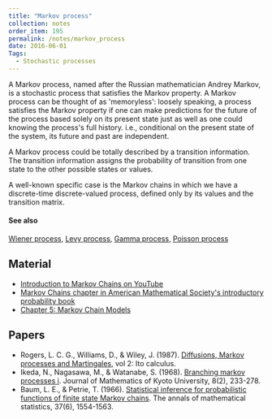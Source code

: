 ```yaml
---
title: "Markov process"
collection: notes
order_item: 195
permalink: /notes/markov_process
date: 2016-06-01
Tags:
  - Stochastic processes
---
```


A Markov process, named after the Russian mathematician Andrey Markov, is a stochastic process that satisfies the Markov property. A Markov process can be thought of as 'memoryless': loosely speaking, a process satisfies the Markov property if one can make predictions for the future of the process based solely on its present state just as well as one could knowing the process's full history. i.e., conditional on the present state of the system, its future and past are independent.

A Markov process could be totally described by a transition information. The transition information assigns the probability of transition from one state to the other possible states or values.

A well-known specific case is the Markov chains in which we have a discrete-time discrete-valued process, defined only by its values and the transition matrix.


#### See also
[Wiener process](/notes/wiener_process), [Levy process](/notes/levy_process), [Gamma process](/notes/gamma_process), [Poisson process](/notes/poisson_process)


## Material
* [Introduction to Markov Chains on YouTube](https://www.youtube.com/watch?v=o-jdJxXL_W4)
* [Markov Chains chapter in American Mathematical Society's introductory probability book](http://www.dartmouth.edu/~chance/teaching_aids/books_articles/probability_book/Chapter11.pdf)
* [Chapter 5: Markov Chain Models](http://www.math.rutgers.edu/courses/338/coursenotes/chapter5.pdf)


## Papers
* Rogers, L. C. G., Williams, D., & Wiley, J. (1987). [Diffusions, Markov processes and Martingales](http://citeseerx.ist.psu.edu/viewdoc/summary?doi=10.1.1.206.478), vol 2: Ito calculus.
* Ikeda, N., Nagasawa, M., & Watanabe, S. (1968). [Branching markov processes i](http://projecteuclid.org/euclid.kjm/1250524137). Journal of Mathematics of Kyoto University, 8(2), 233-278.
* Baum, L. E., & Petrie, T. (1966). [Statistical inference for probabilistic functions of finite state Markov chains](http://projecteuclid.org/download/pdf_1/euclid.aoms/1177699147). The annals of mathematical statistics, 37(6), 1554-1563.




